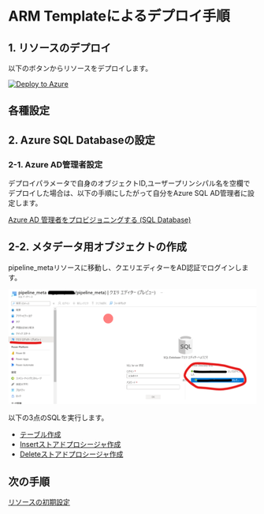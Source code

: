 # ARM Templateによるデプロイ手順

## 1. リソースのデプロイ

以下のボタンからリソースをデプロイします。

[![Deploy to Azure](https://aka.ms/deploytoazurebutton)](https://portal.azure.com/#create/Microsoft.Template/uri/https%3A%2F%2Fraw.githubusercontent.com%2Fryoma-nagata%2Fpurview-data-catalog-driven-ingest%2Fmaster%2Finfra%2Fmain.json)

## 各種設定

## 2. Azure SQL Databaseの設定

### 2-1. Azure AD管理者設定

デプロイパラメータで自身のオブジェクトID,ユーザープリンシパル名を空欄でデプロイした場合は、以下の手順にしたがって自分をAzure SQL AD管理者に設定します。

[Azure AD 管理者をプロビジョニングする (SQL Database)](https://docs.microsoft.com/ja-jp/azure/azure-sql/database/authentication-aad-configure?tabs=azure-powershell#azure-portal-1)


## 2-2. メタデータ用オブジェクトの作成

pipeline_metaリソースに移動し、クエリエディターをAD認証でログインします。

![ログイン画面](.image/2022-01-29-22-48-41.png)

以下の3点のSQLを実行します。

- [テーブル作成](../src/PipelineMetastoreDatabase/dbo/Tables/MainControlTable.sql)
- [Insertストアドプロシージャ作成](../src/PipelineMetastoreDatabase/dbo/StoredProcedures/usp_insert_metadata.sql)
- [Deleteストアドプロシージャ作成](../src/PipelineMetastoreDatabase/dbo/StoredProcedures/usp_delete_metadata.sql)

## 次の手順

[リソースの初期設定](resourceSetting.md)
